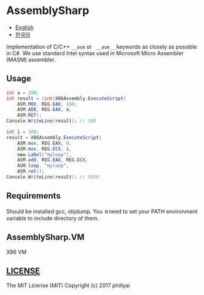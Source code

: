 # AssemblySharp

- [English](Readme.md)
- [한국어](Readme.ko.md)

Implementation of  C/C++ `__asm` or ` __asm__` keywords as closely as possible in C#.
We use standard Intel syntax used in Microsoft Micro Assembler (MASM) assembler.

## Usage

```csharp
int a = 200;
int result = (int)X86Assembly.ExecuteScript(
    ASM.MOV, REG.EAX, 100,
    ASM.ADD, REG.EAX, a,
    ASM.RET);
Console.WriteLine(result); // 300

int i = 100;
result = X86Assembly.ExecuteScript(
    ASM.mov, REG.EAX, 0,
    ASM.mov, REG.ECX, i,
    new Label("myloop"),
    ASM.add, REG.EAX, REG.ECX,
    ASM.loop, "myloop",
    ASM.ret));
Console.WriteLine(result); // 5050
```

## Requirements

Should be installed gcc, objdump. You ㅍneed to set your PATH environment variable to include directory of them.

## AssemblySharp.VM

X86 VM

## [LICENSE](/LICENSE)

The MIT License (MIT) Copyright (c) 2017 phillyai
